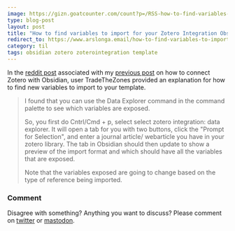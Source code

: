 ```yaml
---
image: https://gizn.goatcounter.com/count?p=/RSS-how-to-find-variables-to-import-for-your-zotero-integration-obsidian-plugin-template
type: blog-post
layout: post
title: "How to find variables to import for your Zotero Integration Obsidian plugin template"
redirect_to: https://www.arslonga.email/how-to-find-variables-to-import-for-your-zotero-integration-obsidian-plugin-template/
category: til
tags: obsidian zotero zoterointegration template
---
```


In the [reddit post](https://www.reddit.com/r/ObsidianMD/comments/10k2pl2/how_to_connect_zotero_with_obsidian/) associated with my [previous post](http://gizn.org/notes/2023/01/20/how-to-connect-zotero-with-obsidian.html) on how to connect Zotero with Obsidian, user TradeTheZones provided an explanation for how to find new variables to import to your template.

>I found that you can use the Data Explorer command in the command palette to see which variables are exposed.
>
>So, you first do Cntrl/Cmd + p, select select zotero integration: data explorer. It will open a tab for you with two buttons, click the "Prompt for Selection", and enter a journal article/ webarticle you have in your zotero library. The tab in Obsidian should then update to show a preview of the import format and which should have all the variables that are exposed.
>
>Note that the variables exposed are going to change based on the type of reference being imported.

### Comment

Disagree with something? Anything you want to discuss? Please comment on [twitter](https://twitter.com/giznse/status/1622564111585271815) or [mastodon](https://mstdn.science/@gizn/109817653733249172).